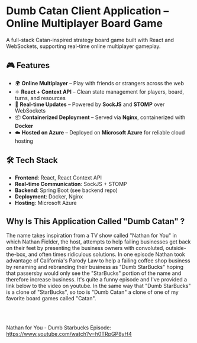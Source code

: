 # Dumb Catan Client Application – Online Multiplayer Board Game

A full-stack Catan-inspired strategy board game built with React and WebSockets, supporting real-time online multiplayer gameplay.

## 🎮 Features

- 🌍 **Online Multiplayer** – Play with friends or strangers across the web
- ⚛️ **React + Context API** – Clean state management for players, board, turns, and resources
- 🔌 **Real-time Updates** – Powered by **SockJS** and **STOMP** over WebSockets
- 📦 **Containerized Deployment** – Served via **Nginx**, containerized with **Docker**
- ☁️ **Hosted on Azure** – Deployed on **Microsoft Azure** for reliable cloud hosting

## 🛠️ Tech Stack

- **Frontend**: React, React Context API
- **Real-time Communication**: SockJS + STOMP
- **Backend**: Spring Boot (see backend repo)
- **Deployment**: Docker, Nginx
- **Hosting**: Microsoft Azure

## Why Is This Application Called "Dumb Catan" ?
The name takes inspiration from a TV show called "Nathan for You" in which Nathan Fielder, the host, attempts to help failing businesses get back on their feet by presenting the business owners with convoluted, outside-the-box, and often times ridiculous solutions. In one episode Nathan took advantage of California's Parody Law to help a failing coffee shop business by renaming and rebranding their business as "Dumb StarBucks" hoping that passersby would only see the "StarBucks" portion of the name and therefore increase business. It's quite a funny episode and I've provided a link below to the video on youtube. In the same way that "Dumb StarBucks" is a clone of "StarBucks", so too is "Dumb Catan" a clone of one of my favorite board games called "Catan".

<br></br>

Nathan for You - Dumb Starbucks Episode: https://www.youtube.com/watch?v=h0TRpGP8yH4

